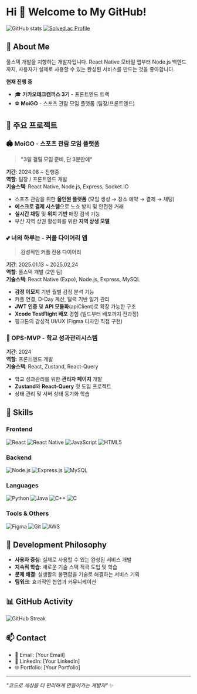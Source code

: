 # Hi 👋 Welcome to My GitHub!

![GitHub stats](https://github-readme-stats.vercel.app/api?username=HanseKim&show_icons=true&theme=radical)
[![Solved.ac Profile](http://mazassumnida.wtf/api/v2/generate_badge?boj=sehankim)](https://solved.ac/sehankim/)

## 🚀 About Me
풀스택 개발을 지향하는 개발자입니다. React Native 모바일 앱부터 Node.js 백엔드까지, 
사용자가 실제로 사용할 수 있는 완성된 서비스를 만드는 것을 좋아합니다.

**현재 진행 중**
- 🎓 **카카오테크캠퍼스 3기** - 프론트엔드 트랙
- ⚽ **MoiGO** - 스포츠 관람 모임 플랫폼 (팀장/프론트엔드)

## 💼 주요 프로젝트

### 🏟️ MoiGO - 스포츠 관람 모임 플랫폼
> **"3일 걸릴 모임 준비, 단 3분만에"**

**기간**: 2024.08 ~ 진행중  
**역할**: 팀장 / 프론트엔드 개발  
**기술스택**: React Native, Node.js, Express, Socket.IO

- 스포츠 관람을 위한 **올인원 플랫폼** (모임 생성 → 장소 예약 → 결제 → 채팅)
- **에스크로 결제 시스템**으로 노쇼 방지 및 안전한 거래
- **실시간 채팅** 및 **위치 기반** 매장 검색 기능
- 부산 지역 상권 활성화를 위한 **지역 상생 모델**

### 💕 너의 하루는 - 커플 다이어리 앱
> **감성적인 커플 전용 다이어리**

**기간**: 2025.01.13 ~ 2025.02.24  
**역할**: 풀스택 개발 (2인 팀)  
**기술스택**: React Native (Expo), Node.js, Express, MySQL

- **감정 이모지** 기반 월별 감정 분석 기능
- 커플 연결, D-Day 계산, 달력 기반 일기 관리
- **JWT 인증** 및 **API 모듈화**(apiClient)로 확장 가능한 구조
- **Xcode TestFlight 배포** 경험 (빌드부터 배포까지 전과정)
- 핑크톤의 감성적 UI/UX (Figma 디자인 직접 구현)

### 🎯 OPS-MVP - 학교 성과관리시스템
**기간**: 2024  
**역할**: 프론트엔드 개발  
**기술스택**: React, Zustand, React-Query

- 학교 성과관리를 위한 **관리자 페이지** 개발
- **Zustand**와 **React-Query** 첫 도입 프로젝트
- 상태 관리 및 서버 상태 동기화 학습

## 💪 Skills

### Frontend
![React](https://img.shields.io/badge/React-20232A?style=for-the-badge&logo=react&logoColor=61DAFB)
![React Native](https://img.shields.io/badge/React_Native-20232A?style=for-the-badge&logo=react&logoColor=61DAFB)
![JavaScript](https://img.shields.io/badge/JavaScript-F7DF1E?style=for-the-badge&logo=javascript&logoColor=black)
![HTML5](https://img.shields.io/badge/HTML5-E34F26?style=for-the-badge&logo=html5&logoColor=white)

### Backend
![Node.js](https://img.shields.io/badge/Node.js-43853D?style=for-the-badge&logo=node.js&logoColor=white)
![Express.js](https://img.shields.io/badge/Express.js-404D59?style=for-the-badge)
![MySQL](https://img.shields.io/badge/MySQL-00000F?style=for-the-badge&logo=mysql&logoColor=white)

### Languages
![Python](https://img.shields.io/badge/Python-3776AB?style=for-the-badge&logo=python&logoColor=white)
![Java](https://img.shields.io/badge/Java-ED8B00?style=for-the-badge&logo=java&logoColor=white)
![C++](https://img.shields.io/badge/C%2B%2B-00599C?style=for-the-badge&logo=c%2B%2B&logoColor=white)
![C](https://img.shields.io/badge/C-00599C?style=for-the-badge&logo=c&logoColor=white)

### Tools & Others
![Figma](https://img.shields.io/badge/Figma-F24E1E?style=for-the-badge&logo=figma&logoColor=white)
![Git](https://img.shields.io/badge/Git-F05032?style=for-the-badge&logo=git&logoColor=white)
![AWS](https://img.shields.io/badge/Amazon_AWS-232F3E?style=for-the-badge&logo=amazon-aws&logoColor=white)

## 🎯 Development Philosophy
- **사용자 중심**: 실제로 사용할 수 있는 완성된 서비스 개발
- **지속적 학습**: 새로운 기술 스택 적극 도입 및 학습
- **문제 해결**: 실생활의 불편함을 기술로 해결하는 서비스 기획
- **팀워크**: 효과적인 협업과 커뮤니케이션

## 📊 GitHub Activity
![GitHub Streak](https://github-readme-streak-stats.herokuapp.com/?user=HanseKim&theme=dark)

## 📫 Contact
- 📧 Email: [Your Email]
- 💼 LinkedIn: [Your LinkedIn]
- 🌐 Portfolio: [Your Portfolio]

---
*"코드로 세상을 더 편리하게 만들어가는 개발자"* ✨
